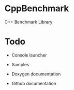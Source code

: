 # CppBenchmark
C++ Benchmark Library

# Todo
* Console launcher

* Samples
* Doxygen documentation
* Github documentation